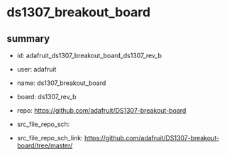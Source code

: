 # ds1307_breakout_board
 
## summary 
* id: adafruit_ds1307_breakout_board_ds1307_rev_b
* user: adafruit
* name: ds1307_breakout_board
* board: ds1307_rev_b
* repo: https://github.com/adafruit/DS1307-breakout-board



* src_file_repo_sch: 
* src_file_repo_sch_link: https://github.com/adafruit/DS1307-breakout-board/tree/master/




